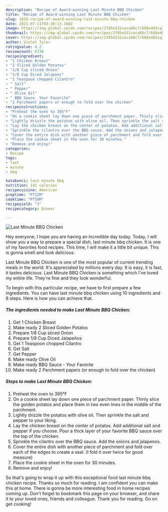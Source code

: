 ```yaml
---
description: "Recipe of Award-winning Last Minute BBQ Chicken"
title: "Recipe of Award-winning Last Minute BBQ Chicken"
slug: 1035-recipe-of-award-winning-last-minute-bbq-chicken
date: 2021-07-11T03:30:13.168Z
image: https://img-global.cpcdn.com/recipes/2f85e531ceca60c7/680x482cq70/last-minute-bbq-chicken-recipe-main-photo.jpg
thumbnail: https://img-global.cpcdn.com/recipes/2f85e531ceca60c7/680x482cq70/last-minute-bbq-chicken-recipe-main-photo.jpg
cover: https://img-global.cpcdn.com/recipes/2f85e531ceca60c7/680x482cq70/last-minute-bbq-chicken-recipe-main-photo.jpg
author: Violet Tyler
ratingvalue: 4.2
reviewcount: 6730
recipeingredient:
- "1 Chicken Breast"
- "2 Sliced Golden Potatos"
- "1/8 Cup sliced Onion"
- "1/8 Cup Diced Jalapeos"
- "1 Teaspoon chopped Cilantro"
- " Salt"
- " Pepper"
- " Olive Oil"
- " BBQ Sauce  Your Favorite"
- "2 Parchment papers or enough to fold over the chicken"
recipeinstructions:
- "Preheat the oven to 395°F"
- "On a cookie sheet lay down one piece of parchment paper. Thinly slice the golden potatos and place them in two even lines in the middle of the parchment."
- "Lightly drizzle the potatos with olive oil. Then sprinkle the salt and pepper to your liking."
- "Lay the chicken breast on the center of potatos. Add additional salt and pepper if you choose. Pour a thick layer of your favorite BBQ sauce over the top of the chicken."
- "Sprinkle the cilantro over the BBQ sauce. Add the onions and jalapenos."
- "Cover the entire dish with another piece of parchment and fold over each of the edges to create a seal. (I fold it over twice for good measure)"
- "Place the cookie sheet in the oven for 30 minutes."
- "Remove and enjoy!"
categories:
- Recipe
tags:
- last
- minute
- bbq

katakunci: last minute bbq 
nutrition: 141 calories
recipecuisine: American
preptime: "PT12M"
cooktime: "PT58M"
recipeyield: "3"
recipecategory: Dinner

---
```



![Last Minute BBQ Chicken](https://img-global.cpcdn.com/recipes/2f85e531ceca60c7/680x482cq70/last-minute-bbq-chicken-recipe-main-photo.jpg)

Hey everyone, I hope you are having an incredible day today. Today, I will show you a way to prepare a special dish, last minute bbq chicken. It is one of my favorites food recipes. This time, I will make it a little bit unique. This is gonna smell and look delicious.

Last Minute BBQ Chicken is one of the most popular of current trending meals in the world. It's appreciated by millions every day. It is easy, it is fast, it tastes delicious. Last Minute BBQ Chicken is something which I've loved my entire life. They're fine and they look wonderful.




To begin with this particular recipe, we have to first prepare a few ingredients. You can have last minute bbq chicken using 10 ingredients and 8 steps. Here is how you can achieve that.

<!--inarticleads1-->

##### The ingredients needed to make Last Minute BBQ Chicken:

1. Get 1 Chicken Breast
1. Make ready 2 Sliced Golden Potatos
1. Prepare 1/8 Cup sliced Onion
1. Prepare 1/8 Cup Diced Jalapeños
1. Get 1 Teaspoon chopped Cilantro
1. Get  Salt
1. Get  Pepper
1. Make ready  Olive Oil
1. Make ready  BBQ Sauce - Your Favorite
1. Make ready 2 Parchment papers (or enough to fold over the chicken)




<!--inarticleads2-->

##### Steps to make Last Minute BBQ Chicken:

1. Preheat the oven to 395°F
1. On a cookie sheet lay down one piece of parchment paper. Thinly slice the golden potatos and place them in two even lines in the middle of the parchment.
1. Lightly drizzle the potatos with olive oil. Then sprinkle the salt and pepper to your liking.
1. Lay the chicken breast on the center of potatos. Add additional salt and pepper if you choose. Pour a thick layer of your favorite BBQ sauce over the top of the chicken.
1. Sprinkle the cilantro over the BBQ sauce. Add the onions and jalapenos.
1. Cover the entire dish with another piece of parchment and fold over each of the edges to create a seal. (I fold it over twice for good measure)
1. Place the cookie sheet in the oven for 30 minutes.
1. Remove and enjoy!




So that's going to wrap it up with this exceptional food last minute bbq chicken recipe. Thanks so much for reading. I am confident you can make this at home. There is gonna be more interesting food in home recipes coming up. Don't forget to bookmark this page on your browser, and share it to your loved ones, friends and colleague. Thank you for reading. Go on get cooking!
